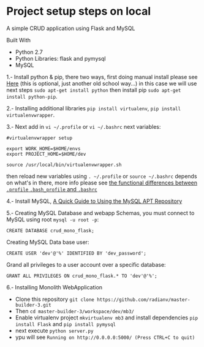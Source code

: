 # Project setup steps on local

A simple CRUD application using Flask and MySQL

Built With
 - Python 2.7
 - Python Libraries: flask and pymysql
 - MySQL
 
1.- Install python & pip, there two ways, first doing manual install please see [Here](python_manual_install.md) (this is optional, just another old school way...) in this case we will use 
next steps  `sudo apt-get install python` then install pip `sudo apt-get install python-pip`.

2.- Installing additional libraries `pip install virtualenv`, `pip install virtualenvwrapper`. 

3.- Next add in `vi ~/.profile` or `vi ~/.bashrc` next variables:
```
#virtualenvwrapper setup

export WORK_HOME=$HOME/envs
export PROJECT_HOME=$HOME/dev

source /usr/local/bin/virtualenvwrapper.sh

```

then reload new variables using `. ~/.profile` or `source ~/.bashrc` depends on what's in there, more info please see [the functional differences between `.profile` `.bash_profile` and `.bashrc`](https://serverfault.com/questions/261802/what-are-the-functional-differences-between-profile-bash-profile-and-bashrc) 


4.- Install MySQL, [A Quick Guide to Using the MySQL APT Repository](https://dev.mysql.com/doc/mysql-apt-repo-quick-guide/en/#apt-repo-fresh-install)

5.- Creating MySQL Database and webapp Schemas, you must connect to MySQL using root `mysql -u root -p`:
```
CREATE DATABASE crud_mono_flask;
```
Creating MySQL Data base user:
```
CREATE USER 'dev'@'%' IDENTIFIED BY 'dev_password';
```
Grand all privileges to a user account over a specific database:
```
GRANT ALL PRIVILEGES ON crud_mono_flask.* TO 'dev'@'%';
```
6.- Installing Monolith WebApplication

 - Clone this repository `git clone https://github.com/radianv/master-builder-3.git`
 - Then `cd master-builder-3/workspace/dev/mb3/`
 - Enable virtualenv project `mkvirtualenv mb3` and install dependencies `pip install Flask` and `pip install pymysql`
 - next execute `python server.py`
 - ypu will see `Running on http://0.0.0.0:5000/ (Press CTRL+C to quit)` 